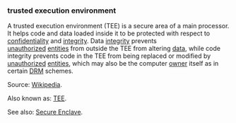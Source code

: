 ### trusted execution environment

<p class="c8"><span>A trusted execution environment (TEE) is a secure area of a </span><span>main processor</span><span>. It helps code and data loaded inside it to be protected with respect to </span><span class="c2"><a class="c3" href="#h.445sv27j3c2m">confidentiality</a></span><span>&nbsp;and </span><span class="c2"><a class="c3" href="#h.n34avr5qvr0j">integrity</a></span><span>. Data </span><span class="c2"><a class="c3" href="#h.n34avr5qvr0j">integrity</a></span><span>&nbsp;prevents </span><span class="c2"><a class="c3" href="#h.576ssfpt348i">unauthorized</a></span><span>&nbsp;</span><span class="c2"><a class="c3" href="#h.5imtbzl1f4xo">entities</a></span><span>&nbsp;from outside the TEE from altering </span><span class="c2"><a class="c3" href="#h.o783ayrrkc6g">data</a></span><span>, while code integrity prevents code in the TEE from being replaced or modified by </span><span class="c2"><a class="c3" href="#h.576ssfpt348i">unauthorized</a></span><span>&nbsp;</span><span class="c2"><a class="c3" href="#h.5imtbzl1f4xo">entities</a></span><span>, which may also be the computer </span><span class="c2"><a class="c3" href="#h.y450rpi0zmuu">owner</a></span><span>&nbsp;itself as in certain </span><span class="c2"><a class="c3" href="#h.m9um65bhu37">DRM</a></span><span class="c0">&nbsp;schemes.</span></p><p class="c8"><span>Source: </span><span class="c2"><a class="c3" href="https://www.google.com/url?q=https://en.wikipedia.org/wiki/Trusted_execution_environment&amp;sa=D&amp;source=editors&amp;ust=1706779842899506&amp;usg=AOvVaw2QCVVTf1QeQW21CAkxvqHa">Wikipedia</a></span><span class="c0">.</span></p><p class="c8"><span>Also known as: </span><span class="c2"><a class="c3" href="#h.4y1nwu52qx7g">TEE</a></span><span class="c0">.</span></p><p class="c8"><span>See also: </span><span class="c2"><a class="c3" href="#h.lf0txjgjs67z">Secure Enclave</a></span><span>.</span></p>